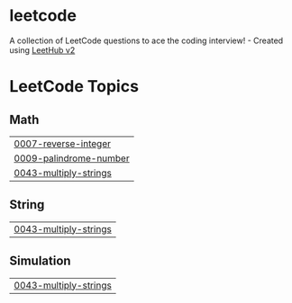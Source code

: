 # leetcode
A collection of LeetCode questions to ace the coding interview! - Created using [LeetHub v2](https://github.com/arunbhardwaj/LeetHub-2.0)

<!---LeetCode Topics Start-->
# LeetCode Topics
## Math
|  |
| ------- |
| [0007-reverse-integer](https://github.com/RATHNAPRABHA/leetcode/tree/master/0007-reverse-integer) |
| [0009-palindrome-number](https://github.com/RATHNAPRABHA/leetcode/tree/master/0009-palindrome-number) |
| [0043-multiply-strings](https://github.com/RATHNAPRABHA/leetcode/tree/master/0043-multiply-strings) |
## String
|  |
| ------- |
| [0043-multiply-strings](https://github.com/RATHNAPRABHA/leetcode/tree/master/0043-multiply-strings) |
## Simulation
|  |
| ------- |
| [0043-multiply-strings](https://github.com/RATHNAPRABHA/leetcode/tree/master/0043-multiply-strings) |
<!---LeetCode Topics End-->